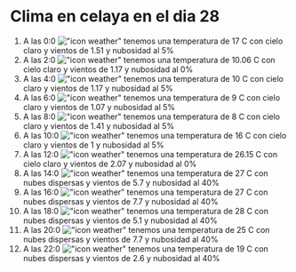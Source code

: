 # Clima en celaya en el dia 28

1. A las 0:0 !["icon weather"](http://openweathermap.org/img/w/02n.png) tenemos una temperatura de 17 C con cielo claro y  vientos de 1.51 y nubosidad al 5%
1. A las 2:0 !["icon weather"](http://openweathermap.org/img/w/01n.png) tenemos una temperatura de 10.06 C con cielo claro y  vientos de 1.17 y nubosidad al 0%
1. A las 4:0 !["icon weather"](http://openweathermap.org/img/w/02n.png) tenemos una temperatura de 10 C con cielo claro y  vientos de 1.17 y nubosidad al 5%
1. A las 6:0 !["icon weather"](http://openweathermap.org/img/w/02n.png) tenemos una temperatura de 9 C con cielo claro y  vientos de 1.07 y nubosidad al 5%
1. A las 8:0 !["icon weather"](http://openweathermap.org/img/w/02d.png) tenemos una temperatura de 8 C con cielo claro y  vientos de 1.41 y nubosidad al 5%
1. A las 10:0 !["icon weather"](http://openweathermap.org/img/w/02d.png) tenemos una temperatura de 16 C con cielo claro y  vientos de 1 y nubosidad al 5%
1. A las 12:0 !["icon weather"](http://openweathermap.org/img/w/01d.png) tenemos una temperatura de 26.15 C con cielo claro y  vientos de 2.07 y nubosidad al 0%
1. A las 14:0 !["icon weather"](http://openweathermap.org/img/w/03d.png) tenemos una temperatura de 27 C con nubes dispersas y  vientos de 5.7 y nubosidad al 40%
1. A las 16:0 !["icon weather"](http://openweathermap.org/img/w/03d.png) tenemos una temperatura de 27 C con nubes dispersas y  vientos de 7.7 y nubosidad al 40%
1. A las 18:0 !["icon weather"](http://openweathermap.org/img/w/03d.png) tenemos una temperatura de 28 C con nubes dispersas y  vientos de 5.1 y nubosidad al 40%
1. A las 20:0 !["icon weather"](http://openweathermap.org/img/w/03n.png) tenemos una temperatura de 25 C con nubes dispersas y  vientos de 7.7 y nubosidad al 40%
1. A las 22:0 !["icon weather"](http://openweathermap.org/img/w/03n.png) tenemos una temperatura de 19 C con nubes dispersas y  vientos de 2.6 y nubosidad al 40%
